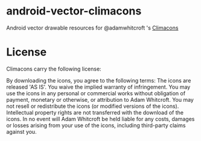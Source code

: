 # android-vector-climacons
Android vector drawable resources for @adamwhitcroft 's [Climacons](http://adamwhitcroft.com/climacons/)

# License
Climacons carry the following license:

By downloading the icons, you agree to the following terms: The icons are released 'AS IS'. You waive the implied warranty of infringement. You may use the icons in any personal or commercial works without obligation of payment, monetary or otherwise, or attribution to Adam Whitcroft. You may not resell or redistribute the icons (or modified versions of the icons). Intellectual property rights are not transferred with the download of the icons. In no event will Adam Whitcroft be held liable for any costs, damages or losses arising from your use of the icons, including third-party claims against you.

